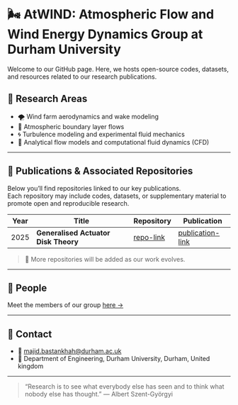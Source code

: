 # 🌬️ AtWIND: Atmospheric Flow and Wind Energy Dynamics Group at Durham University

Welcome to our GitHub page. Here, we hosts open-source codes, datasets, and resources related to our research publications.

## 🔬 Research Areas

- 🌪️ Wind farm aerodynamics and wake modeling  
- 💨 Atmospheric boundary layer flows  
- 🌀 Turbulence modeling and experimental fluid mechanics  
- 🧮 Analytical flow models and computational fluid dynamics (CFD)   

---

## 📘 Publications & Associated Repositories

Below you’ll find repositories linked to our key publications.  
Each repository may include codes, datasets, or supplementary material to promote open and reproducible research.

| Year | Title | Repository | Publication |
|------|--------|------------|------------|
| 2025 | **Generalised Actuator Disk Theory** | [repo-link](https://github.com/your-org/repo-name) | [publication-link](https://arxiv.org/abs/2510.08213)


> 🧩 More repositories will be added as our work evolves.  

---

## 👥 People

Meet the members of our group [here →](https://github.com/your-org/people)

---

## 🧭 Contact

- 📧 [majid.bastankhah@durham.ac.uk](mailto:majid.bastankhah@durham.ac.uk)  
- 📍 Department of Engineering, Durham University, Durham, United kingdom  

---

> “Research is to see what everybody else has seen and to think what nobody else has thought.” — Albert Szent-Györgyi
